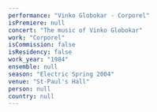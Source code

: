 ```yaml
---
performance: "Vinko Globokar - Corporel"
isPremiere: null
concert: "The music of Vinko Globokar"
work: "Corporel"
isCommission: false
isResidency: false
work_year: "1984"
ensemble: null
season: "Electric Spring 2004"
venue: "St-Paul's Hall"
person: null
country: null
---
```


